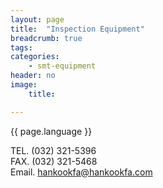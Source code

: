 ```yaml
---
layout: page
title:  "Inspection Equipment"
breadcrumb: true
tags:
categories:
    - smt-equipment
header: no
image:
    title:

---
```

<p class="teaser" itemprop="description">
  {{ page.language }}
</p>

TEL. (032) 321-5396  
FAX. (032) 321-5468  
Email. [hankookfa@hankookfa.com](mailto:hankookfa@hankookfa.com)  
